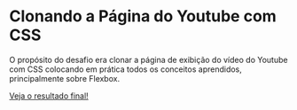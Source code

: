 # Clonando a Página do Youtube com CSS

O propósito do desafio era clonar a página de exibição do vídeo do Youtube com CSS colocando em prática todos os conceitos aprendidos, principalmente sobre Flexbox.

[Veja o resultado final!](https://nckz06.github.io/pagina-youtube/)
